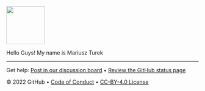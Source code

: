 


<img src="https://user-images.githubusercontent.com/100483180/225104455-ef0cd539-f811-4b1c-be06-3675241dc169.jpg)" width="100" height="100" />

Hello Guys!
My name is Mariusz Turek


<!--
  <<< Author notes: Footer >>>
  Add a link to get support, GitHub status page, code of conduct, license link.
-->

---

Get help: [Post in our discussion board](https://github.com/skills/.github/discussions) &bull; [Review the GitHub status page](https://www.githubstatus.com/)

&copy; 2022 GitHub &bull; [Code of Conduct](https://www.contributor-covenant.org/version/2/1/code_of_conduct/code_of_conduct.md) &bull; [CC-BY-4.0 License](https://creativecommons.org/licenses/by/4.0/legalcode)
